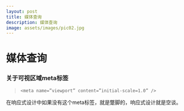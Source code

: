 ```yaml
---
layout: post
title: 媒体查询
description: 媒体查询
image: assets/images/pic02.jpg
---
```


# 媒体查询

### 关于可视区域meta标签

>`<meta name=”viewport” content=”initial-scale=1.0” />`


在响应式设计中如果没有这个meta标签，就是蹩脚的，响应式设计就是空谈。
